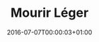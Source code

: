---
title: "Mourir Léger"
date: 2016-07-07T00:00:03+01:00
refurl: "https://amzn.to/2Cr5f7m"
originalTitle: "Dying Light"
---